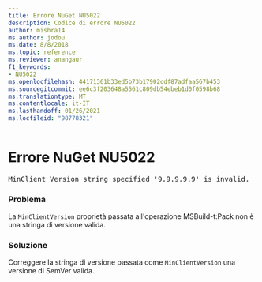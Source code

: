 ```yaml
---
title: Errore NuGet NU5022
description: Codice di errore NU5022
author: mishra14
ms.author: jodou
ms.date: 8/8/2018
ms.topic: reference
ms.reviewer: anangaur
f1_keywords:
- NU5022
ms.openlocfilehash: 44171361b33ed5b73b17902cdf87adfaa567b453
ms.sourcegitcommit: ee6c3f203648a5561c809db54ebeb1d0f0598b68
ms.translationtype: MT
ms.contentlocale: it-IT
ms.lasthandoff: 01/26/2021
ms.locfileid: "98778321"
---
```

# <a name="nuget-error-nu5022"></a>Errore NuGet NU5022
<pre>MinClient Version string specified '9.9.9.9.9' is invalid.</pre>

### <a name="issue"></a>Problema

La `MinClientVersion` proprietà passata all'operazione MSBuild-t:Pack non è una stringa di versione valida.


### <a name="solution"></a>Soluzione

Correggere la stringa di versione passata come `MinClientVersion` una versione di SemVer valida.

